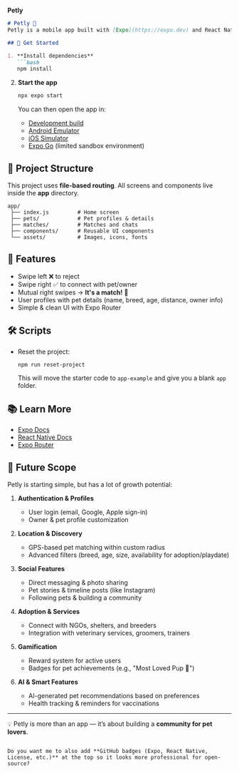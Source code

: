  **Petly**

````markdown
# Petly 🐾  
Petly is a mobile app built with [Expo](https://expo.dev) and React Native that helps pet lovers connect, discover, and build a community — inspired by swipe-based interactions.  

## 🚀 Get Started  

1. **Install dependencies**  
   ```bash
   npm install
````

2. **Start the app**

   ```bash
   npx expo start
   ```

   You can then open the app in:

   * [Development build](https://docs.expo.dev/develop/development-builds/introduction/)
   * [Android Emulator](https://docs.expo.dev/workflow/android-studio-emulator/)
   * [iOS Simulator](https://docs.expo.dev/workflow/ios-simulator/)
   * [Expo Go](https://expo.dev/go) (limited sandbox environment)

## 📂 Project Structure

This project uses **file-based routing**. All screens and components live inside the **app** directory.

```
app/
 ├── index.js         # Home screen  
 ├── pets/            # Pet profiles & details  
 ├── matches/         # Matches and chats  
 ├── components/      # Reusable UI components  
 └── assets/          # Images, icons, fonts
```

## 🧩 Features

* Swipe left ❌ to reject
* Swipe right ✅ to connect with pet/owner
* Mutual right swipes → **It's a match!** 💌
* User profiles with pet details (name, breed, age, distance, owner info)
* Simple & clean UI with Expo Router

## 🛠️ Scripts

* Reset the project:

  ```bash
  npm run reset-project
  ```

  This will move the starter code to `app-example` and give you a blank `app` folder.

## 📚 Learn More

* [Expo Docs](https://docs.expo.dev/)
* [React Native Docs](https://reactnative.dev/docs/getting-started)
* [Expo Router](https://docs.expo.dev/router/introduction/)

## 🌱 Future Scope

Petly is starting simple, but has a lot of growth potential:

1. **Authentication & Profiles**

   * User login (email, Google, Apple sign-in)
   * Owner & pet profile customization

2. **Location & Discovery**

   * GPS-based pet matching within custom radius
   * Advanced filters (breed, age, size, availability for adoption/playdate)

3. **Social Features**

   * Direct messaging & photo sharing
   * Pet stories & timeline posts (like Instagram)
   * Following pets & building a community

4. **Adoption & Services**

   * Connect with NGOs, shelters, and breeders
   * Integration with veterinary services, groomers, trainers

5. **Gamification**

   * Reward system for active users
   * Badges for pet achievements (e.g., "Most Loved Pup 🐶")

6. **AI & Smart Features**

   * AI-generated pet recommendations based on preferences
   * Health tracking & reminders for vaccinations

---

💡 Petly is more than an app — it’s about building a **community for pet lovers**.

```

Do you want me to also add **GitHub badges (Expo, React Native, License, etc.)** at the top so it looks more professional for open-source?
```
